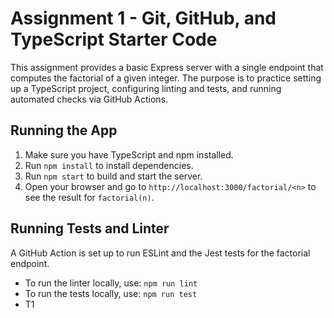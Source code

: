# Assignment 1 - Git, GitHub, and TypeScript Starter Code

This assignment provides a basic Express server with a single endpoint that computes the factorial of a given integer. The purpose is to practice setting up a TypeScript project, configuring linting and tests, and running automated checks via GitHub Actions.

## Running the App

1. Make sure you have TypeScript and npm installed.
2. Run `npm install` to install dependencies.
3. Run `npm start` to build and start the server.
4. Open your browser and go to `http://localhost:3000/factorial/<n>` to see the result for `factorial(n)`.

## Running Tests and Linter

A GitHub Action is set up to run ESLint and the Jest tests for the factorial endpoint.

- To run the linter locally, use: `npm run lint`
- To run the tests locally, use: `npm run test`
- T1
